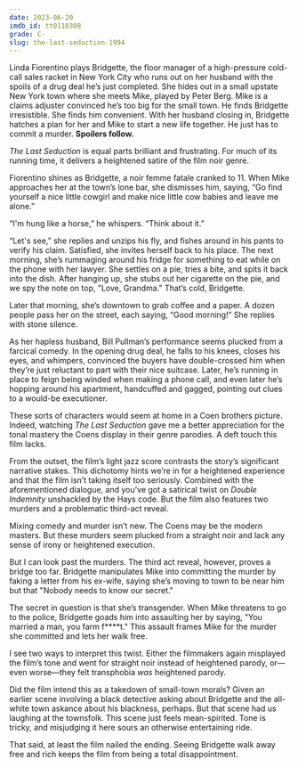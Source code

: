 ```yaml
---
date: 2023-06-20
imdb_id: tt0110308
grade: C-
slug: the-last-seduction-1994
---
```


Linda Fiorentino plays Bridgette, the floor manager of a high-pressure cold-call sales racket in New York City who runs out on her husband with the spoils of a drug deal he’s just completed. She hides out in a small upstate New York town where she meets Mike, played by Peter Berg. Mike is a claims adjuster convinced he’s too big for the small town. He finds Bridgette irresistible. She finds him convenient. With her husband closing in, Bridgette hatches a plan for her and Mike to start a new life together. He just has to commit a murder. **Spoilers follow.**

<!-- end -->

_The Last Seduction_ is equal parts brilliant and frustrating. For much of its running time, it delivers a heightened satire of the film noir genre.

Fiorentino shines as Bridgette, a noir femme fatale cranked to 11. When Mike approaches her at the town’s lone bar, she dismisses him, saying, “Go find yourself a nice little cowgirl and make nice little cow babies and leave me alone.”

“I'm hung like a horse,” he whispers. “Think about it.”

“Let's see,” she replies and unzips his fly, and fishes around in his pants to verify his claim. Satisfied, she invites herself back to his place. The next morning, she’s rummaging around his fridge for something to eat while on the phone with her lawyer. She settles on a pie, tries a bite, and spits it back into the dish. After hanging up, she stubs out her cigarette on the pie, and we spy the note on top, "Love, Grandma." That’s cold, Bridgette.

Later that morning, she’s downtown to grab coffee and a paper. A dozen people pass her on the street, each saying, “Good morning!” She replies with stone silence.

As her hapless husband, Bill Pullman’s performance seems plucked from a farcical comedy. In the opening drug deal, he falls to his knees, closes his eyes, and whimpers, convinced the buyers have double-crossed him when they’re just reluctant to part with their nice suitcase. Later, he’s running in place to feign being winded when making a phone call, and even later he’s hopping around his apartment, handcuffed and gagged, pointing out clues to a would-be executioner.

These sorts of characters would seem at home in a Coen brothers picture. Indeed, watching _The Last Seduction_ gave me a better appreciation for the tonal mastery the Coens display in their genre parodies. A deft touch this film lacks.

From the outset, the film’s light jazz score contrasts the story’s significant narrative stakes. This dichotomy hints we’re in for a heightened experience and that the film isn’t taking itself too seriously. Combined with the aforementioned dialogue, and you’ve got a satirical twist on <span data-imdb-id="tt0036775">_Double Indemnity_</span> unshackled by the Hays code. But the film also features two murders and a problematic third-act reveal.

Mixing comedy and murder isn’t new. The Coens may be the modern masters. But these murders seem plucked from a straight noir and lack any sense of irony or heightened execution.

But I can look past the murders. The third act reveal, however, proves a bridge too far. Bridgette manipulates Mike into committing the murder by faking a letter from his ex-wife, saying she’s moving to town to be near him but that "Nobody needs to know our secret."

The secret in question is that she’s transgender. When Mike threatens to go to the police, Bridgette goads him into assaulting her by saying, "You married a man, you farm f\*\*\*\*t." This assault frames Mike for the murder she committed and lets her walk free.

I see two ways to interpret this twist. Either the filmmakers again misplayed the film’s tone and went for straight noir instead of heightened parody, or—even worse—they felt transphobia _was_ heightened parody.

Did the film intend this as a takedown of small-town morals? Given an earlier scene involving a black detective asking about Bridgette and the all-white town askance about his blackness, perhaps. But that scene had us laughing at the townsfolk. This scene just feels mean-spirited. Tone is tricky, and misjudging it here sours an otherwise entertaining ride.

That said, at least the film nailed the ending. Seeing Bridgette walk away free and rich keeps the film from being a total disappointment.
